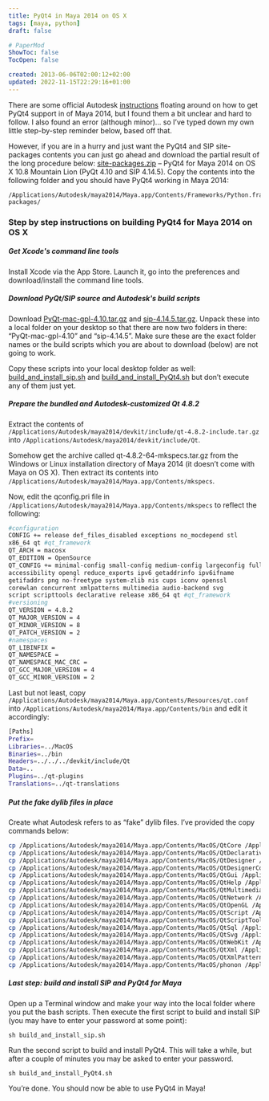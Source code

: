 ```yaml
---
title: PyQt4 in Maya 2014 on OS X
tags: [maya, python]
draft: false

# PaperMod
ShowToc: false
TocOpen: false

created: 2013-06-06T02:00:12+02:00
updated: 2022-11-15T22:29:16+01:00
---
```


There are some official Autodesk [instructions](http://around-the-corner.typepad.com/adn/2013/04/building-sip-and-pyqt-for-maya-2014.html) floating around on how to get PyQt4 support in of Maya 2014, but I found them a bit unclear and hard to follow. I also found an error (although minor)… so I’ve typed down my own little step-by-step reminder below, based off that.



However, if you are in a hurry and just want the PyQt4 and SIP site-packages contents you can just go ahead and download the partial result of the long procedure below: [site-packages.zip](https://raw.githubusercontent.com/fredrikaverpil/maya/master/PyQt4/maya2014_osx/site-packages.zip) – PyQt4 for Maya 2014 on OS X 10.8 Mountain Lion (PyQt 4.10 and SIP 4.14.5). Copy the contents into the following folder and you should have PyQt4 working in Maya 2014:

    /Applications/Autodesk/maya2014/Maya.app/Contents/Frameworks/Python.framework/Versions/2.7/lib/python2.7/site-packages/

### Step by step instructions on building PyQt4 for Maya 2014 on OS X

##### Get Xcode's command line tools

Install Xcode via the App Store. Launch it, go into the preferences and download/install the command line tools.

##### Download PyQt/SIP source and Autodesk's build scripts

Download [PyQt-mac-gpl-4.10.tar.gz](http://sourceforge.net/projects/pyqt/files/PyQt4/PyQt-4.10/PyQt-mac-gpl-4.10.tar.gz/download) and [sip-4.14.5.tar.gz](http://sourceforge.net/projects/pyqt/files/sip/sip-4.14.5/sip-4.14.5.tar.gz/download). Unpack these into a local folder on your desktop so that there are now two folders in there: “PyQt-mac-gpl-4.10” and “sip-4.14.5”. Make sure these are the exact folder names or the build scripts which you are about to download (below) are not going to work.

Copy these scripts into your local desktop folder as well: [build_and_install_sip.sh](https://raw.githubusercontent.com/fredrikaverpil/maya-scripts/master/PyQt4/maya2014_osx/build_and_install_SIP.sh) and [build_and_install_PyQt4.sh](https://raw.githubusercontent.com/fredrikaverpil/maya-scripts/master/PyQt4/maya2014_osx/build_and_install_PyQt4.sh) but don’t execute any of them just yet.

##### Prepare the bundled and Autodesk-customized Qt 4.8.2

Extract the contents of `/Applications/Autodesk/maya2014/devkit/include/qt-4.8.2-include.tar.gz` into `/Applications/Autodesk/maya2014/devkit/include/Qt`.

Somehow get the archive called qt-4.8.2-64-mkspecs.tar.gz from the Windows or Linux installation directory of Maya 2014 (it doesn’t come with Maya on OS X). Then extract its contents into `/Applications/Autodesk/maya2014/Maya.app/Contents/mkspecs`.

Now, edit the qconfig.pri file in `/Applications/Autodesk/maya2014/Maya.app/Contents/mkspecs` to reflect the following:

```bash
#configuration
CONFIG += release def_files_disabled exceptions no_mocdepend stl
x86_64 qt #qt_framework
QT_ARCH = macosx
QT_EDITION = OpenSource
QT_CONFIG += minimal-config small-config medium-config largeconfig full-config no-pkg-config dwarf2 phonon phonon-backend
accessibility opengl reduce_exports ipv6 getaddrinfo ipv6ifname
getifaddrs png no-freetype system-zlib nis cups iconv openssl
corewlan concurrent xmlpatterns multimedia audio-backend svg
script scripttools declarative release x86_64 qt #qt_framework
#versioning
QT_VERSION = 4.8.2
QT_MAJOR_VERSION = 4
QT_MINOR_VERSION = 8
QT_PATCH_VERSION = 2
#namespaces
QT_LIBINFIX =
QT_NAMESPACE =
QT_NAMESPACE_MAC_CRC =
QT_GCC_MAJOR_VERSION = 4
QT_GCC_MINOR_VERSION = 2
```

Last but not least, copy `/Applications/Autodesk/maya2014/Maya.app/Contents/Resources/qt.conf` into `/Applications/Autodesk/maya2014/Maya.app/Contents/bin` and edit it accordingly:

```bash
[Paths]
Prefix=
Libraries=../MacOS
Binaries=../bin
Headers=../../../devkit/include/Qt
Data=..
Plugins=../qt-plugins
Translations=../qt-translations
```

##### Put the fake dylib files in place

Create what Autodesk refers to as “fake” dylib files. I’ve provided the copy commands below:

```bash
cp /Applications/Autodesk/maya2014/Maya.app/Contents/MacOS/QtCore /Applications/Autodesk/maya2014/Maya.app/Contents/MacOS/libQtCore.dylib
cp /Applications/Autodesk/maya2014/Maya.app/Contents/MacOS/QtDeclarative /Applications/Autodesk/maya2014/Maya.app/Contents/MacOS/libQtDeclarative.dylib
cp /Applications/Autodesk/maya2014/Maya.app/Contents/MacOS/QtDesigner /Applications/Autodesk/maya2014/Maya.app/Contents/MacOS/libQtDesigner.dylib
cp /Applications/Autodesk/maya2014/Maya.app/Contents/MacOS/QtDesignerComponents /Applications/Autodesk/maya2014/Maya.app/Contents/MacOS/libQtDesignerComponents.dylib
cp /Applications/Autodesk/maya2014/Maya.app/Contents/MacOS/QtGui /Applications/Autodesk/maya2014/Maya.app/Contents/MacOS/libQtGui.dylib
cp /Applications/Autodesk/maya2014/Maya.app/Contents/MacOS/QtHelp /Applications/Autodesk/maya2014/Maya.app/Contents/MacOS/libQtHelp.dylib
cp /Applications/Autodesk/maya2014/Maya.app/Contents/MacOS/QtMultimedia /Applications/Autodesk/maya2014/Maya.app/Contents/MacOS/libQtMultimedia.dylib
cp /Applications/Autodesk/maya2014/Maya.app/Contents/MacOS/QtNetwork /Applications/Autodesk/maya2014/Maya.app/Contents/MacOS/libQtNetwork.dylib
cp /Applications/Autodesk/maya2014/Maya.app/Contents/MacOS/QtOpenGL /Applications/Autodesk/maya2014/Maya.app/Contents/MacOS/libQtOpenGL.dylib
cp /Applications/Autodesk/maya2014/Maya.app/Contents/MacOS/QtScript /Applications/Autodesk/maya2014/Maya.app/Contents/MacOS/libQtScript.dylib
cp /Applications/Autodesk/maya2014/Maya.app/Contents/MacOS/QtScriptTools /Applications/Autodesk/maya2014/Maya.app/Contents/MacOS/libQtScriptTools.dylib
cp /Applications/Autodesk/maya2014/Maya.app/Contents/MacOS/QtSql /Applications/Autodesk/maya2014/Maya.app/Contents/MacOS/libQtSql.dylib
cp /Applications/Autodesk/maya2014/Maya.app/Contents/MacOS/QtSvg /Applications/Autodesk/maya2014/Maya.app/Contents/MacOS/libQtSvg.dylib
cp /Applications/Autodesk/maya2014/Maya.app/Contents/MacOS/QtWebKit /Applications/Autodesk/maya2014/Maya.app/Contents/MacOS/libQtWebKit.dylib
cp /Applications/Autodesk/maya2014/Maya.app/Contents/MacOS/QtXml /Applications/Autodesk/maya2014/Maya.app/Contents/MacOS/libQtXml.dylib
cp /Applications/Autodesk/maya2014/Maya.app/Contents/MacOS/QtXmlPatterns /Applications/Autodesk/maya2014/Maya.app/Contents/MacOS/libQtXmlPatterns.dylib
cp /Applications/Autodesk/maya2014/Maya.app/Contents/MacOS/phonon /Applications/Autodesk/maya2014/Maya.app/Contents/MacOS/libphonon.dylib
```

##### Last step: build and install SIP and PyQt4 for Maya

Open up a Terminal window and make your way into the local folder where you put the bash scripts. Then execute the first script to build and install SIP (you may have to enter your password at some point):

    sh build_and_install_sip.sh

Run the second script to build and install PyQt4. This will take a while, but after a couple of minutes you may be asked to enter your password.

    sh build_and_install_PyQt4.sh

You’re done. You should now be able to use PyQt4 in Maya!
